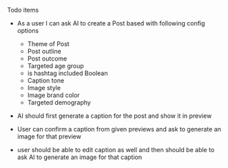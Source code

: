 Todo items

- As a user I can ask AI to create a Post based with following config options
    - Theme of Post 
    - Post outline
    - Post outcome
    - Targeted age group
    - is hashtag included Boolean 
    - Caption tone
    - Image style
    - Image brand color
    - Targeted demography 

- AI should first generate a caption for the post and show it in preview 
- User can confirm a caption from given previews and ask to generate an image for that preview 
- user should be able to edit caption as well and then should be able to ask AI to generate an image for that caption



